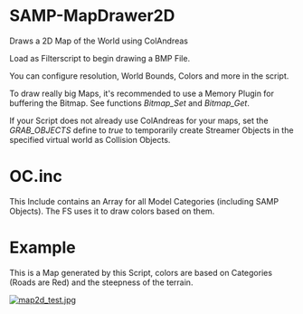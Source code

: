 # SAMP-MapDrawer2D
Draws a 2D Map of the World using ColAndreas

Load as Filterscript to begin drawing a BMP File.

You can configure resolution, World Bounds, Colors and more in the script.

To draw really big Maps, it's recommended to use a Memory Plugin for buffering the Bitmap.
See functions *Bitmap_Set* and *Bitmap_Get*.

If your Script does not already use ColAndreas for your maps, set the *GRAB_OBJECTS* define to *true* to temporarily create Streamer Objects in the specified virtual world as Collision Objects.

# OC.inc

This Include contains an Array for all Model Categories (including SAMP Objects).
The FS uses it to draw colors based on them.


# Example

This is a Map generated by this Script, colors are based on Categories (Roads are Red) and the steepness of the terrain.

[![map2d_test.jpg](https://s1.postimg.org/303sykew33/map2d_test.jpg)](https://postimg.org/image/1x43noj27f/)
